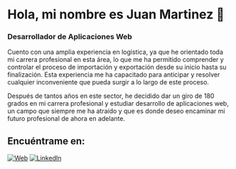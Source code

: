 # Hola, mi nombre es Juan Martinez 👋  
### Desarrollador de Aplicaciones Web

Cuento con una amplia experiencia en logística, ya que he orientado toda mi carrera profesional en esta área, lo que me ha permitido comprender y controlar el proceso de importación y exportación desde su inicio hasta su finalización. Esta experiencia me ha capacitado para anticipar y resolver cualquier inconveniente que pueda surgir a lo largo de este proceso.

Después de tantos años en este sector, he decidido dar un giro de 180 grados en mi carrera profesional y estudiar desarrollo de aplicaciones web, un campo que siempre me ha atraído y que es donde deseo encaminar mi futuro profesional de ahora en adelante.

## Encuéntrame en:

[![Web](https://img.icons8.com/color/100/000000/domain.png)](https://juangens.github.io/Juan_Martinez/)  [![LinkedIn](https://img.icons8.com/color/100/000000/linkedin.png)](https://www.linkedin.com/in/juan-martinez-63173363/)
